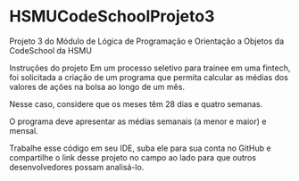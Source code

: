 # HSMUCodeSchoolProjeto3
Projeto 3 do Módulo de Lógica de Programação e Orientação a Objetos da CodeSchool da HSMU

Instruções do projeto
Em um processo seletivo para trainee em uma fintech, foi solicitada a criação de um programa que permita calcular as médias dos valores de ações na bolsa ao longo de um mês.

Nesse caso, considere que os meses têm 28 dias e quatro semanas.

O programa deve apresentar as médias semanais (a menor e maior) e mensal.

Trabalhe esse código em seu IDE, suba ele para sua conta no GitHub e compartilhe o link desse projeto no campo ao lado para que outros desenvolvedores possam analisá-lo.
